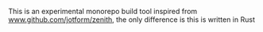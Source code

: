 This is an experimental monorepo build tool inspired from www.github.com/jotform/zenith, the only difference is this is written in Rust
